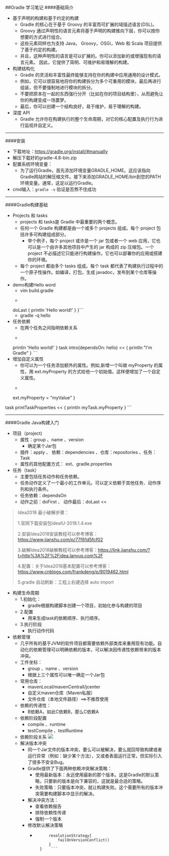##Gradle 学习笔记
####基础简介
- 基于声明的构建和基于约定的构建
	- Gradle 的核心在于基于 Groovy 的丰富而可扩展的域描述语言(DSL)。 
	- Groovy 通过声明性的语言元素将基于声明的构建推向下层，你可以按你想要的方式进行组合。 
	- 这些元素同样也为支持 Java， Groovy，OSGi，Web 和 Scala 项目提供了基于约定的构建。 
	- 并且，这种声明性的语言是可以扩展的。你可以添加新的或增强现有的语言元素。 因此，它提供了简明、可维护和易理解的构建。
- 构建结构化
	- Gradle 的灵活和丰富性最终能够支持在你的构建中应用通用的设计模式。
	-  例如，它可以很容易地将你的构建拆分为多个可重用的模块，最后再进行组装，但不要强制地进行模块的拆分。 
	-  不要把原本在一起的东西强行分开（比如在你的项目结构里），从而避免让你的构建变成一场噩梦。 
	-  最后，你可以创建一个结构良好，易于维护，易于理解的构建。
- 深度 API
	- Gradle 允许你在构建执行的整个生命周期，对它的核心配置及执行行为进行监视并自定义。

----------
####安装
- 下载地址：https://gradle.org/install/#manually
- 解压下载好的gradle-4.8-bin.zip
- 配置系统环境变量：
	- 为了运行Gradle，首先添加环境变量GRADLE_HOME。这应该指向Gradle网站的解压缩文件。接下来添加GRADLE_HOME/bin到您的PATH环境变量。通常，这足以运行Gradle。
- cmd输入：`gradle -v` 验证是否熬不住成功 

----------
####Gradle构建基础
- Projects 和 tasks
	- projects 和 tasks是 Gradle 中最重要的两个概念。
	- 任何一个 Gradle 构建都是由一个或多个 projects 组成。每个 project 包括许多可构建组成部分。
		- 举个例子，每个 project 或许是一个 jar 包或者一个 web 应用，它也可以是一个由许多其他项目中产生的 jar 构成的 zip 压缩包。一个 project 不必描述它只能进行构建操作。它也可以部署你的应用或搭建你的环境。
	- 每个 project 都由多个 tasks 组成。每个 task 都代表了构建执行过程中的一个原子性操作。如编译，打包，生成 javadoc，发布到某个仓库等操作。
- demo构建Hello word
	- vim build.gradle
	- ```task hello {
    doLast {
        println 'Hello world!'
    }
	}```
	- gradle -q hello
- 任务依赖
	- 在两个任务之间指明依赖关系
	- ```task hello << {
    println 'Hello world!'
}
task intro(dependsOn: hello) << {
    println "I'm Gradle"
} ```
- 增加自定义属性
	- 你可以为一个任务添加额外的属性。例如,新增一个叫做 myProperty 的属性，用 ext.myProperty 的方式给他一个初始值。这样便增加了一个自定义属性。
	- ``` task myTask {
    ext.myProperty = "myValue"
}

task printTaskProperties << {
    println myTask.myProperty
} ```


----------
####Gradle Java构建入门
- 项目（project)
	- 属性：group 、name 、version
		- 确定某个Jar包
	- 插件：apply 、 依赖：dependencies 、仓库：repositories 、任务：Task
	- 属性的其他配置方式： ext、gradle.properties
- 任务（task）
	- 主要包括任务动作和任务依赖。
	- 任务动作定义了一个最小的工作单元。可以定义依赖于其他任务、动作序列和执行条件。 
	- 任务依赖：dependsOn
	- 动作之前：doFirst 、 动作最后：doLast  <<
> Idea2018 最小破解步骤：
> 
> 1.官网下载安装包ideaIU-2018.1.4.exe
> 
> 2.安装Idea2018安装教程可以参考博客：https://www.jianshu.com/p/77f81d5fcf02
> 
> 3.破解Idea2018破解教程可以参考博客：https://link.jianshu.com/?t=http%3A%2F%2Fidea.lanyus.com%2F
> 
> 4.配置：关于Idea2018基本配置可以参考博客：https://www.cnblogs.com/frankdeng/p/9019462.html
> 
> 5.gradle 自动刷新：工程上右键选择 auto import

- 构建生命周期
	- 1.初始化：
		- gradle根据构建脚本创建一个项目，初始化参与构建的项目
	- 2.配置
		- 用来生成task的依赖顺序、执行顺序。
	- 3.执行阶段
		- 执行动作代码
- 依赖管理
	- 几乎所有的基于JVM的软件项目都需要依赖外部类库来重用现有功能。自动化的依赖管理可以明确依赖的版本，可以解决因传递性依赖带来的版本冲突。
	- 工件坐标：
		- group 、name 、version
		- 根据上三个属性可以唯一确定一个Jar包
	- 常用仓库：
		- mavenLocal/mavenCentrall/jcenter
		- 自定义maven仓库（Maven私服）
		- 文件仓库（本地文件路径）==>不推荐使用
 	- 依赖的传递性：
	 	- B依赖A，如此C依赖B，那么C依赖A
	- 依赖阶段配置
		- compile 、runtime
		- testCompile 、testRuntime
	- 依赖阶段关系
		![](https://i.imgur.com/Y3QqvfF.gif)
	- 解决版本冲突
		- 同一个Jar文件的版本冲突，要么可以被解决，要么就回导致构建或者运行异常（例如：缺少某个方法），又或者表面运行正常，但实际引入了很多不安全Bug。
		- Gradle提供了下面两种依赖冲突解决策略：
			- 使用最新版本：永远使用最新的那个版本。这是Gradle的默认策略，只要新的版本是向下兼容的，这就是最合适的策略。
			- 失败策略：只要版本冲突，就让构建失败。这个需要所有的版本冲突需要构建脚本中显示的解决。
		- 解决冲突方法：
			- 查看依赖报告
			- 排除依赖性传递
			- 强制一个版本
		- 修改默认解决策略
			- ```configurations.all{
					resolutionStrategy{
						failOnVersionConflict()
					}
				}	 ```  
